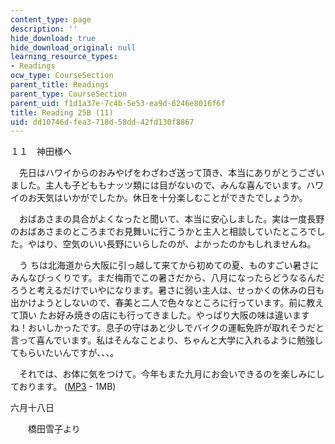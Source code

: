 ```yaml
---
content_type: page
description: ''
hide_download: true
hide_download_original: null
learning_resource_types:
- Readings
ocw_type: CourseSection
parent_title: Readings
parent_type: CourseSection
parent_uid: f1d1a37e-7c4b-5e53-ea9d-6246e8016f6f
title: Reading 25B (11)
uid: dd10746d-fea3-718d-58dd-42fd130f8867
---
```


１１　神田様へ

　先日はハワイからのおみやげをわざわざ送って頂き、本当にありがとうございました。主人も子どももナッツ類には目がないので、みんな喜んでいます。ハワイのお天気はいかがでしたか。休日を十分楽しむことができたでしょうか。

　おばあさまの具合がよくなったと聞いて、本当に安心しました。実は一度長野のおばあさまのところまでお見舞いに行こうかと主人と相談していたところでした。やはり、空気のいい長野にいらしたのが、よかったのかもしれませんね。

　う ちは北海道から大阪に引っ越して来てから初めての夏、ものすごい暑さにみんなびっくりです。まだ梅雨でこの暑さだから、八月になったらどうなるんだろうと考えるだけでいやになります。暑さに弱い主人は、せっかくの休みの日も出かけようとしないので、春美と二人で色々なところに行っています。前に教えて頂い たお好み焼きの店にも行ってきました。やっぱり大阪の味は違いますね！おいしかったです。息子の守はあと少しでバイクの運転免許が取れそうだと言って喜んでいます。私はそんなことより、ちゃんと大学に入れるように勉強してもらいたいんですが、、、。

　それでは、お体に気をつけて。今年もまた九月にお会いできるのを楽しみにしております。 ([MP3](/ans7870/21f/21f.505/f05/audio/Lesson25B-11.mp3) - 1MB)

六月十八日

　　橋田雪子より